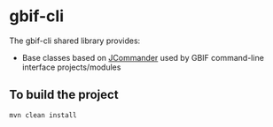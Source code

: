 # gbif-cli

The gbif-cli shared library provides:
 * Base classes based on [JCommander](https://github.com/cbeust/jcommander) used by GBIF command-line interface projects/modules

## To build the project
```
mvn clean install
```